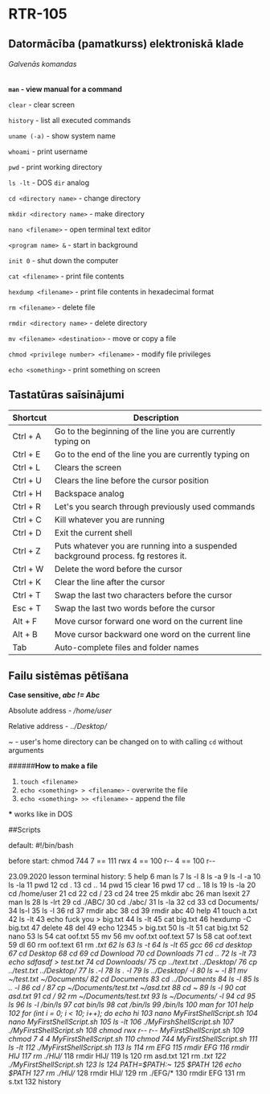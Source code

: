 # RTR-105
## Datormācība (pamatkurss) elektroniskā klade

###### Galvenās komandas

**`man` - view manual for a command**

`clear` - clear screen

`history` - list all executed commands

`uname (-a)` - show system name

`whoami` - print username

`pwd` - print working directory

`ls -lt` - DOS `dir` analog

`cd <directory name>` - change directory

`mkdir <directory name>` - make directory

`nano <filename>` - open terminal text editor

`<program name> &` - start in background

`init 0` - shut down the computer

`cat <filename>` - print file contents

`hexdump <filename>` - print file contents in hexadecimal format

`rm <filename>` - delete file

`rmdir <directory name>` - delete directory

`mv <filename> <destination>` - move or copy a file

`chmod <privilege number> <filename>` - modify file privileges

`echo <something>` - print something on screen
## Tastatūras saīsinājumi

|Shortcut |Description                                                                        |
|---------|-----------------------------------------------------------------------------------|
|Ctrl + A |Go to the beginning of the line you are currently typing on                        |
|Ctrl + E |Go to the end of the line you are currently typing on                              |
|Ctrl + L |Clears the screen                                                                  |
|Ctrl + U |Clears the line before the cursor position                                         |
|Ctrl + H |Backspace analog                                                                   |
|Ctrl + R |Let's you search through previously used commands                                  |
|Ctrl + C |Kill whatever you are running                                                      |
|Ctrl + D |Exit the current shell                                                             |
|Ctrl + Z |Puts whatever you are running into a suspended background process. fg restores it. |
|Ctrl + W |Delete the word before the cursor                                                  |
|Ctrl + K |Clear the line after the cursor                                                    |
|Ctrl + T |Swap the last two characters before the cursor                                     |
|Esc + T  |Swap the last two words before the cursor                                          |
|Alt + F  |Move cursor forward one word on the current line                                   |
|Alt + B  |Move cursor backward one word on the current line                                  |
|Tab      |Auto-complete files and folder names                                               |
## Failu sistēmas pētīšana

**Case sensitive, _abc != Abc_**

Absolute address - _/home/user_

Relative address - _../Desktop/_

_~_ - user's home directory
can be changed on to with calling `cd` without arguments 

######**How to make a file**

1. `touch <filename>`
2. `echo <something> > <filename>` - overwrite the file
3. `echo <something> >> <filename>` - append the file

__*__ works like in DOS



##Scripts

default: #!/bin/bash

before start:
chmod 744 <filename>
7 == 111 rwx
4 == 100 r--
4 == 100 r--
  
23.09.2020 lesson terminal history:
    5  help
    6  man ls
    7  ls -l
    8  ls -a
    9  ls -l -a
   10  ls -la
   11  pwd
   12  cd .
   13  cd ..
   14  pwd
   15  clear
   16  pwd
   17  cd ..
   18  ls
   19  ls -la
   20  cd /home/user
   21  cd 
   22  cd /
   23  cd
   24  tree
   25  mkdir abc
   26  man lsexit
   27  man ls
   28  ls -lrt
   29  cd ./ABC/
   30  cd ./abc/
   31  ls -la
   32  cd
   33  cd Documents/
   34  ls-l
   35  ls -l
   36  rd
   37  rmdir abc
   38  cd
   39  rmdir abc
   40  help
   41  touch a.txt
   42  ls -lt
   43  echo fuck you > big.txt
   44  ls -lt
   45  cat big.txt
   46  hexdump -C big.txt
   47  delete
   48  del
   49  echo 12345 > big.txt
   50  ls -lt
   51  cat big.txt
   52  nano
   53  ls
   54  cat oof.txt 
   55  mv
   56  mv oof.txt oof.text
   57  ls
   58  cat oof.text 
   59  dl
   60  rm oof.text
   61  rm *.txt
   62  ls
   63  ls -t
   64  ls -lt
   65  gcc
   66  cd desktop
   67  cd Desktop
   68  cd
   69  cd Download
   70  cd Downloads
   71  cd ..
   72  ls -lt
   73  echo sdfasdf > test.txt
   74  cd Downloads/
   75  cp ../text.txt ../Desktop/
   76  cp ../test.txt ../Desktop/
   77  ls .-l
   78  ls . -l
   79  ls ../Desktop/ -l
   80  ls ~ -l
   81  mv ~/test.txt ~/Documents/
   82  cd Documents
   83  cd ../Documents
   84  ls -l
   85  ls .. -l
   86  cd /
   87  cp ~/Documents/test.txt ~/asd.txt
   88  cd ~
   89  ls -l
   90  cat asd.txt 
   91  cd /
   92  rm ~/Documents/test.txt
   93  ls ~/Documents/ -l
   94  cd
   95  ls
   96  ls -l /bin/ls
   97  cat bin/ls
   98  cat /bin/ls
   99  /bin/ls
  100  man for
  101  help
  102  for (int i = 0; i < 10; i++); do echo hi
  103  nano MyFirstShellScript.sh
  104  nano MyFirstShellScript.sh 
  105  ls -lt
  106  ./MyFirshShellScript.sh
  107  ./MyFirstShellScript.sh
  108  chmod rwx r-- r-- MyFirstShellScript.sh
  109  chmod 7 4 4 MyFirstShellScript.sh
  110  chmod 744 MyFirstShellScript.sh
  111  ls -lt
  112  ./MyFirstShellScript.sh 
  113  ls
  114  rm EFG
  115  rmdir EFG
  116  rmdir HIJ
  117  rm ./HIJ/*
  118  rmdir HIJ/
  119  ls
  120  rm asd.txt
  121  rm *.txt
  122  ./MyFirstShellScript.sh 
  123  ls
  124  PATH=$PATH:~
  125  $PATH
  126  echo $PATH
  127  rm ./HIJ/*
  128  rmdir HIJ/
  129  rm ./EFG/*
  130  rmdir EFG
  131  rm s.txt
  132  history
